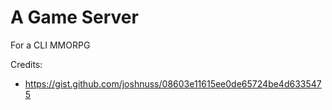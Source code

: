 # A Game Server

For a CLI MMORPG

Credits:

- https://gist.github.com/joshnuss/08603e11615ee0de65724be4d6335475